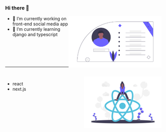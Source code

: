 ### Hi there 👋

<img align="right" src="/undraw_personal_info_0okl.png" width="300">


- 🔭 I’m currently working on front-end social media app
- 🌱 I’m currently learning django and typescript

<br/><br/><br/><br/>
<hr/>
<br/>


<img align="right" src="/undraw_react_y7wq.png" width="250">

- react 
- next.js
